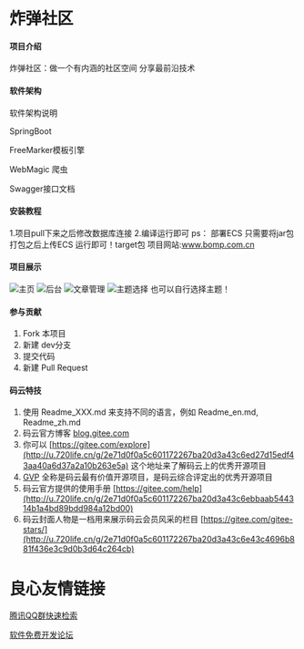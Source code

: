 # 炸弹社区

#### 项目介绍
炸弹社区：做一个有内涵的社区空间 分享最前沿技术

#### 软件架构
软件架构说明

SpringBoot 

FreeMarker模板引擎

WebMagic 爬虫 

Swagger接口文档


#### 安装教程
1.项目pull下来之后修改数据库连接
2.编译运行即可
ps： 部署ECS 只需要将jar包 打包之后上传ECS 运行即可！target包
项目网站:www.bomp.com.cn

#### 项目展示
![![主页](https://images.gitee.com/uploads/images/2018/1116/171552_c7bc4ce2_1593966.png "屏幕截图.png")](https://images.gitee.com/uploads/images/2018/1116/171548_fec7f84f_1593966.png "屏幕截图.png")
![后台](https://images.gitee.com/uploads/images/2018/1116/171717_e80dca0a_1593966.png "屏幕截图.png")
![文章管理](https://images.gitee.com/uploads/images/2018/1116/171846_cab2b848_1593966.png "屏幕截图.png")
![主题选择](https://images.gitee.com/uploads/images/2018/1116/171941_8cb51c8b_1593966.png "屏幕截图.png")
 也可以自行选择主题！
#### 参与贡献


1. Fork 本项目
2. 新建 dev分支
3. 提交代码
4. 新建 Pull Request


#### 码云特技

1. 使用 Readme\_XXX.md 来支持不同的语言，例如 Readme\_en.md, Readme\_zh.md
2. 码云官方博客 [blog.gitee.com](http://u.720life.cn/g/4d9d51ba66eeb41dfb9759648c593bf554785fd0e6ab49d2f13e98afcb69bbc7) 
3. 你可以 [https://gitee.com/explore](http://u.720life.cn/g/2e71d0f0a5c601172267ba20d3a43c6ed27d15edf43aa40a6d37a2a10b263e5a)  这个地址来了解码云上的优秀开源项目
4. [GVP](http://u.720life.cn/g/2e71d0f0a5c601172267ba20d3a43c6eb5ad9b84ebe402667383e4a11c785b2d)  全称是码云最有价值开源项目，是码云综合评定出的优秀开源项目
5. 码云官方提供的使用手册 [https://gitee.com/help](http://u.720life.cn/g/2e71d0f0a5c601172267ba20d3a43c6ebbaab544314b1a4bd89bdd984a12bd00) 
6. 码云封面人物是一档用来展示码云会员风采的栏目 [https://gitee.com/gitee-stars/](http://u.720life.cn/g/2e71d0f0a5c601172267ba20d3a43c6e43c4696b881f436e3c9d0b3d64c264cb) 


 # 良心友情链接

[腾讯QQ群快速检索](http://u.720life.cn/s/8cf73f7c)

[软件免费开发论坛](http://u.720life.cn/s/bbb01dc0)